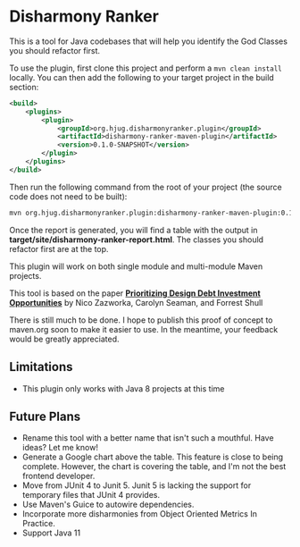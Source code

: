 # Disharmony Ranker

This is a tool for Java codebases that will help you identify the God Classes you should refactor first.

To use the plugin, first clone this project and perform a `mvn clean install` locally. You can then add the following to your target project in the build section:
```xml
<build>
    <plugins>
        <plugin>
            <groupId>org.hjug.disharmonyranker.plugin</groupId>
            <artifactId>disharmony-ranker-maven-plugin</artifactId>
            <version>0.1.0-SNAPSHOT</version>       
        </plugin>
    </plugins>
</build>
```

Then run the following command from the root of your project (the source code does not need to be built):

```bash
mvn org.hjug.disharmonyranker.plugin:disharmony-ranker-maven-plugin:0.1.0-SNAPSHOT:report
```

Once the report is generated, you will find a table with the output in **target/site/disharmony-ranker-report.html**.  The classes you should refactor first are at the top.

This plugin will work on both single module and multi-module Maven projects.
 
This tool is based on the paper **[Prioritizing Design Debt Investment Opportunities](https://dl.acm.org/doi/10.1145/1985362.1985372)** by Nico Zazworka, Carolyn Seaman, and Forrest Shull

There is still much to be done.  I hope to publish this proof of concept to maven.org soon to make it easier to use.  In the meantime, your feedback would be greatly appreciated.

## Limitations
* This plugin only works with Java 8 projects at this time

## Future Plans
* Rename this tool with a better name that isn't such a mouthful.  Have ideas?  Let me know!
* Generate a Google chart above the table.  This feature is close to being complete.  However, the chart is covering the table, and I'm not the best frontend developer.
* Move from JUnit 4 to Junit 5.  Junit 5 is lacking the support for temporary files that JUnit 4 provides.
* Use Maven's Guice to autowire dependencies.
* Incorporate more disharmonies from Object Oriented Metrics In Practice.
* Support Java 11


